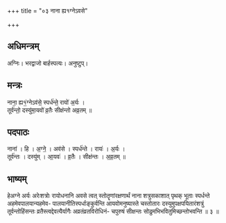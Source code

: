 +++
title = "०३ नाना ह्य१ग्नेऽवसे"

+++
## अधिमन्त्रम्
अग्निः। भरद्वाजो बार्हस्पत्यः। अनुष्टुप्।

## मन्त्रः
नाना॒ ह्य१॒॑ग्नेऽव॑से॒ स्पर्ध॑न्ते॒ रायो॑ अ॒र्यः ।  
तूर्व॑न्तो॒ दस्यु॑मा॒यवो॑ व्र॒तैः सीक्ष॑न्तो अव्र॒तम् ॥

## पदपाठः
नाना॑ । हि । अ॒ग्ने॒ । अव॑से । स्पर्ध॑न्ते । रायः॑ । अ॒र्यः ।  
तूर्व॑न्तः । दस्यु॑म् । आ॒यवः॑ । व्र॒तैः । सीक्ष॑न्तः । अ॒व्र॒तम् ॥

## भाष्यम्
हेअग्ने अर्यः अरेःशत्रोः रायोधनानि अवसे त्वत् स्तोतॄणांरक्षणार्थं नाना शत्रुसकाशात् पृथक् भूताः स्पर्धन्ते अहमेवपालयान्यहमेव- पालयानीतिस्पर्धाङ्कुर्वन्ति आयवोमनुष्यास्ते चस्तोतारः दस्युमुपक्षपयितारंशत्रुं तूर्वन्तोहिंसन्तः व्रतैस्त्वद्देवत्यैर्यागैः अव्रतंव्रतविरोधिनं- चपुरुषं सीक्षन्तः सोढुमभिभवितुमिच्छन्तोभवन्ति ॥ ३ ॥